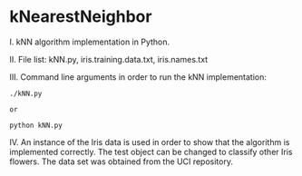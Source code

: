# kNearestNeighbor
I. kNN algorithm implementation in Python.

II. File list: kNN.py, iris.training.data.txt, iris.names.txt

III. Command line arguments in order to run the kNN implementation:

    ./kNN.py 

	or 

    python kNN.py
    
IV. An instance of the Iris data is used in order to show that the algorithm
    is implemented correctly. The test object can be changed to classify other
    Iris flowers. The data set was obtained from the UCI repository. 
